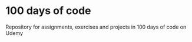 # 100 days of code

Repository for assignments, exercises and projects in 100 days of code on Udemy
